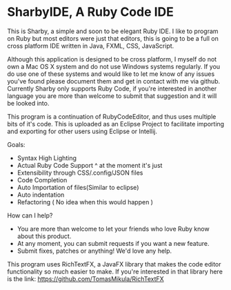 # SharbyIDE, A Ruby Code IDE

This is Sharby, a simple and soon to be elegant Ruby IDE.
I like to program on Ruby but most editors were just that editors, this is going to be a full on cross platform IDE written in Java, FXML, CSS, JavaScript.

Although this application is designed to be cross platform, I myself do not own a Mac OS X system and do not use Windows systems regularly. If you do use one of these systems and would like to let me know of any issues you've found please document them and get in contact with me via github.
Currently Sharby only supports Ruby Code, if you're interested in another language you are more than welcome to submit that suggestion and it will be looked into.

This program is a continuation of RubyCodeEditor, and thus uses multiple bits of it's code.
This is uploaded as an Eclipse Project to facilitate importing and exporting for other users using Eclipse or Intellij.

Goals:
* Syntax High Lighting
* Actual Ruby Code Support ^ at the moment it's just 
* Extensibility through CSS/.config/JSON files
* Code Completion
* Auto Importation of files(Similar to eclipse)
* Auto indentation
* Refactoring ( No idea when this would happen )


How can I help?

* You are more than welcome to let your friends who love Ruby know about this product.
* At any moment, you can submit requests if you want a new feature.
* Submit fixes, patches or anything! We'd love any help.

This program uses RichTextFX, a JavaFX library that makes the code editor functionality so much easier to make. 
If you're interested in that library here is the link:
https://github.com/TomasMikula/RichTextFX
